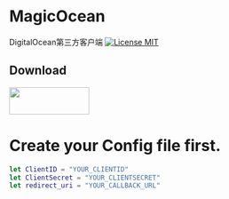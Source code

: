 # MagicOcean
DigitalOcean第三方客户端
[![License MIT](https://img.shields.io/badge/license-MIT-green.svg?style=flat)](https://github.com/moonagic/MagicOcean/blob/master/LICENSE)

## Download
<a target='_blank' href='https://itunes.apple.com/app/id1130132007'>
<img src='http://ww2.sinaimg.cn/large/0060lm7Tgw1f1hgrs1ebwj308102q0sp.jpg' width='144' height='49' />
</a>

# Create your Config file first.
```swift
let ClientID = "YOUR_CLIENTID"
let ClientSecret = "YOUR_CLIENTSECRET"
let redirect_uri = "YOUR_CALLBACK_URL"
```
